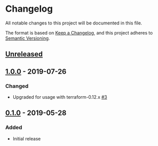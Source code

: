 # Changelog

All notable changes to this project will be documented in this file.

The format is based on
[Keep a Changelog](https://keepachangelog.com/en/1.0.0/),
and this project adheres to
[Semantic Versioning](https://semver.org/spec/v2.0.0.html).

## [Unreleased]

## [1.0.0] - 2019-07-26

### Changed

- Upgraded for usage with terraform-0.12.x [#3]

## [0.1.0] - 2019-05-28

### Added

- Initial release

[Unreleased]: https://github.com/terraform-google-modules/terraform-google-folders/compare/v1.0.0...HEAD
[1.0.0]: https://github.com/terraform-google-modules/terraform-google-folders/compare/v0.1.0...v1.0.0
[0.1.0]: https://github.com/terraform-google-modules/terraform-google-folders/releases/tag/v0.1.0
[#3]: https://github.com/terraform-google-modules/terraform-google-folders/pull/3
